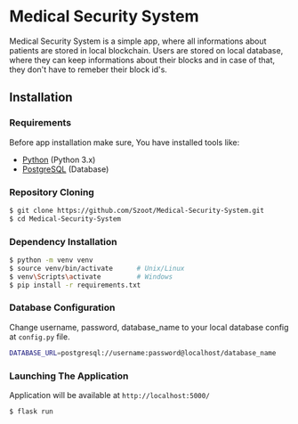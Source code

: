 # Medical Security System

Medical Security System is a simple app, where all informations about patients are stored in local blockchain. Users are stored
on local database, where they can keep informations about their blocks and in case of that, they don't have to remeber their block id's.

## Installation

### Requirements

Before app installation make sure, You have installed tools like:

- [Python](https://www.python.org/downloads/) (Python 3.x)
- [PostgreSQL](https://www.postgresql.org/download/) (Database)

### Repository Cloning

```bash
$ git clone https://github.com/Szoot/Medical-Security-System.git
$ cd Medical-Security-System
```
### Dependency Installation

```bash
$ python -m venv venv
$ source venv/bin/activate      # Unix/Linux
$ venv\Scripts\activate         # Windows
$ pip install -r requirements.txt
```

### Database Configuration

Change username, password, database_name to your local database config at `config.py` file.

```bash
DATABASE_URL=postgresql://username:password@localhost/database_name
```

### Launching The Application

Application will be available at `http://localhost:5000/`

```bash
$ flask run
```

